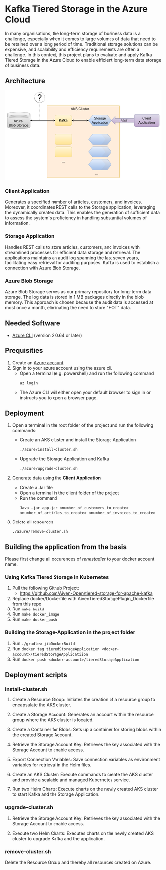 # Kafka Tiered Storage in the Azure Cloud
In many organisations, the long-term storage of business data is a challenge, especially when it comes to large volumes of data that need to be retained over a long period of time. Traditional storage solutions can be expensive, and scalability and efficiency requirements are often a challenge. In this context, this project plans to evaluate and apply Kafka Tiered Storage in the Azure Cloud to enable efficient long-term data storage of business data.

## Architecture
![Architecture](./readme-imgs/architecture.png)

### Client Application
Generates a specified number of articles, customers, and invoices. Moreover, it coordinates REST calls to the Storage application, leveraging the dynamically created data. This enables the generation of sufficient data to assess the system's proficiency in handling substantial volumes of information.

### Storage Application
Handles REST calls to store articles, customers, and invoices with streamlined processes for efficient data storage and retrieval. The applications maintains an audit log spanning the last seven years, facilitating easy retrieval for auditing purposes. Kafka is used to establish a connection with Azure Blob Storage.

### Azure Blob Storage
Azure Blob Storage serves as our primary repository for long-term data storage. The log data is stored in 1 MB packages directly in the blob memory. This approach is chosen because the audit data is accessed at most once a month, eliminating the need to store "HOT" data.

## Needed Software
* [Azure CLI](https://learn.microsoft.com/en-us/cli/azure/install-azure-cli-windows?tabs=azure-cli) (version 2.0.64 or later)


## Prequisities
1. Create an [Azure account](https://azure.microsoft.com/en-in/free).
2. Sign in to your azure account using the azure cli.
    * Open a terminal (e.g. powershell) and run the following command
        ```shell
        az login
        ```
    * The Azure CLI will either open your default browser to sign in or  instructs you to open a browser page.


## Deployment
1. Open a terminal in the root folder of the project and run the following commands:
    * Create an AKS cluster and install the Storage Application
        ```shell 
        ./azure/install-cluster.sh 
        ```
    * Upgrade the Storage Application and Kafka
        ``` shell
        ./azure/upgrade-cluster.sh
        ```
4. Generate data using the __Client Application__
    * Create a Jar file
    * Open a terminal in the client folder of the project
    * Run the command 
        ```shell 
        Java –jar app.jar <number_of_customers_to_create> <number_of_articles_to_create> <number_of_invoices_to_create>
        ```

5. Delete all resources 
    ```shell 
    ./azure/remove-cluster.sh 
    ```

## Building the application from the basis

Please first change all occurences of *renestadler* to your docker account name.


### Using Kafka Tiered Storage in Kubernetes
1. Pull the following Github Project:
    * https://github.com/Aiven-Open/tiered-storage-for-apache-kafka
2. Replace docker/Dockerfile with AivenTieredStoragePlugin_Dockerfile from this repo
3. Run ``` make build ```
4. Run ``` make docker_image ```
5. Run ``` make docker_push ```

### Building the Storage-Application in the project folder
1. Run ``` ./gradlew jibDockerBuild ```
2. Run ``` docker tag tieredStorageApplication <docker-account>/tieredStorageApplicatiion ```
3. Run ``` docker push <docker-account>/tieredStorageApplication ```

## Deployment scripts

### install-cluster.sh 
1. Create a Resource Group: Initiates the creation of a resource group to encapsulate the AKS cluster.

2. Create a Storage Account: Generates an account within the resource group where the AKS cluster is located.

3. Create a Container for Blobs: Sets up a container for storing blobs within the created Storage Account.

4. Retrieve the Storage Account Key: Retrieves the key associated with the Storage Account to enable access.

5. Export Connection Variables: Save connection variables as environment variables for retrieval in the Helm files.

6. Create an AKS Cluster: Execute commands to create the AKS cluster and provide a scalable and managed Kubernetes service.

7. Run two Helm Charts: Execute charts on the newly created AKS cluster to start Kafka and the Storage Application.


### upgrade-cluster.sh 
1. Retrieve the Storage Account Key: Retrieves the key associated with the Storage Account to enable access.

2. Execute two Helm Charts: Executes charts on the newly created AKS cluster to upgrade Kafka and the application.



### remove-cluster.sh 
Delete the Resource Group and thereby all resources created on Azure.


